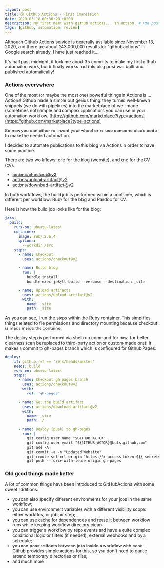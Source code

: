 ```yaml
---
layout: post
title: 😲 Github Actions - First impression
date: 2020-03-18 00:30:20 +0200
description: My first meet with github actions... in action. # Add post description (optional)
tags: [github, automation, review]
---
```

Although Github Actions service is generally available since November 13, 2020, and there are about 243,000,000 results for "github actions" in Google search already, I have just reached it...

It's half past midnight, it took me about 35 commits to make my first github automation work, but it finally works and this blog post was built and published automatically!

### Actions everywhere
One of the most (or maybe the most one) powerful things in Actions is ... Actions! Github made a simple but genius thing: they turned well-known snippets (we do with pipelines) into the marketplace of well-made (sometimes not) simple and complex applications you can use in your automation workflow. [https://github.com/marketplace?type=actions](https://github.com/marketplace?type=actions)

So now you can either re-invent your wheel or re-use someone else's code to make the needed automation. 

I decided to automate publications to this blog via Actions in order to have some practice. 

There are two workflows: one for the blog (website), and one for the CV (cv). 

- [actions/checkout@v2](https://github.com/actions/checkout)
- [actions/upload-artifact@v2](https://github.com/actions/upload-artifact)
- [actions/download-artifact@v2](https://github.com/actions/download-artifact)

In both workflows, the build job is performed within a container, which is different per workflow: Ruby for the blog and Pandoc for CV.

Here is how the build job looks like for the blog:

```yml
jobs:
  build:
    runs-on: ubuntu-latest
    container:
      image: ruby:2.6.4
      options: 
        --workdir /src 
    steps:
      - name: Checkout
        uses: actions/checkout@v2 

      - name: Build blog
        run: |
          bundle install
          bundle exec jekyll build --verbose --destination _site

      - name: Upload artifacts
        uses: actions/upload-artifact@v2
        with: 
          name: _site
          path: _site
```
As you can see, I run the steps within the Ruby container. This simplifies things related to file permissions and directory mounting because checkout is made inside the container.

The deploy step is performed via shell run command for now, for better clearness (can be replaced to third-party action or custom-made one): it makes a commit to gh-pages branch which is configured for Github Pages.

```yaml
deploy:
    if: github.ref == 'refs/heads/master'
    needs: build
    runs-on: ubuntu-latest
    steps:
      - name: Checkout gh-pages branch
        uses: actions/checkout@v2
        with:
          ref: 'gh-pages'

      - name: Get the build artifact
        uses: actions/download-artifact@v2
        with:
          name: _site
          path: ./

      - name: Deploy (push) to gh-pages
        run: |
          git config user.name "$GITHUB_ACTOR"
          git config user.email "${GITHUB_ACTOR}@bots.github.com"
          git add -A 
          git commit -a -m "Updated Website"
          git remote set-url origin "https://x-access-token:${{ secrets.DEPLOY_TOKEN }}@github.com/vasylenko/serhii.vasylenko.info.git"
          git push --force-with-lease origin gh-pages
```


### Old good things made better
A lot of common things have been introduced to GitHubActions with some sweet additions:

- you can also specify different environments for your jobs in the same workflow;
- you can use environment variables with a different visibility scope: either workflow, or job, or step;
- you can use cache for dependencies and reuse it between workflow runs while keeping workflow directory clean;
- you can trigger a workflow by repo events and have a quite complex conditional logic or filters (if needed), external webhooks and by a schedule;
- you can pass artifacts between jobs inside a workflow with ease - Github provides simple actions for this, so you don't need to dance around temporary directories or files;
- and much more